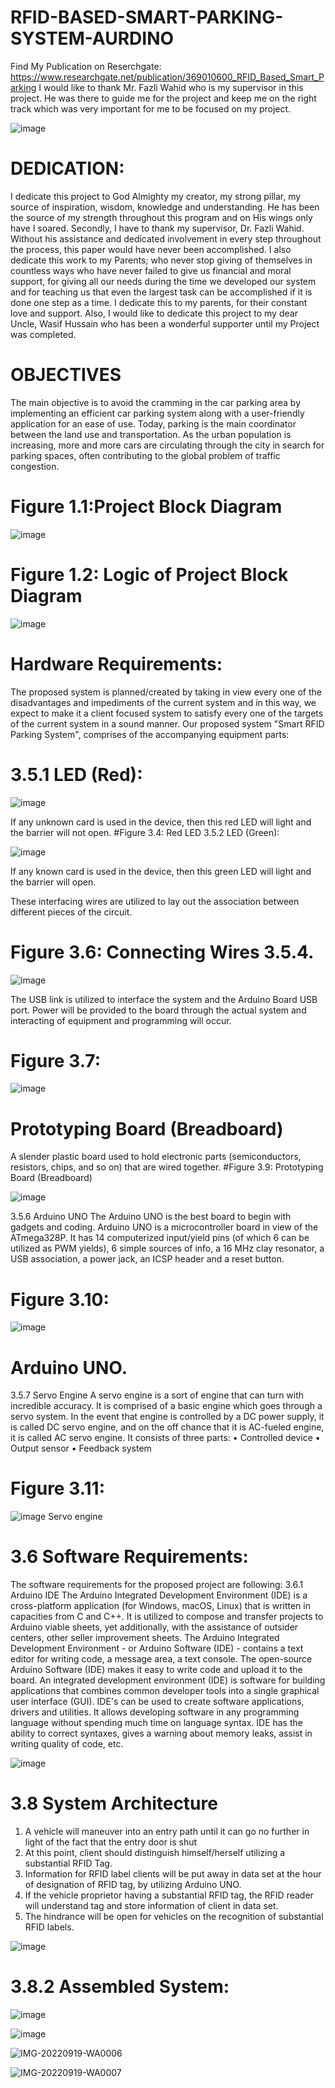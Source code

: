 # RFID-BASED-SMART-PARKING-SYSTEM-AURDINO

Find My Publication on Reserchgate: https://www.researchgate.net/publication/369010600_RFID_Based_Smart_Parking
I would like to thank Mr. Fazli Wahid who is my supervisor in this project. He was there to guide me for the project and keep me on the right track which was very important for me to be focused on my project.

![image](https://user-images.githubusercontent.com/76808385/191502571-abe55386-7520-408e-965f-7108cdca7002.png)


# DEDICATION:

I dedicate this project to God Almighty my creator, my strong pillar, my source of inspiration, wisdom, knowledge and understanding. He has been the source of my strength throughout this program and on His wings only have I soared.
Secondly, I have to thank my supervisor, Dr. Fazli Wahid. Without his assistance
and dedicated involvement in every step throughout the process, this paper would have never been accomplished.
I also dedicate this work to my Parents; who never stop giving of themselves in countless ways who have never failed to give us financial and moral support, for giving all our needs during the time we developed our system and for teaching us that even the largest task can be accomplished if it is done one step as a time. I dedicate this to my parents, for their constant love and support.
Also, I would like to dedicate this project to my dear Uncle, Wasif Hussain who has been a wonderful supporter until my Project was completed.

# OBJECTIVES
The main objective is to avoid the cramming in the car parking area by implementing an efficient car parking system along with a user-friendly application for an ease of use. Today, parking is the main coordinator between the land use and transportation. As the urban population is increasing, more and more cars are circulating through the city in search for parking spaces, often contributing to the global problem of traffic congestion.



# Figure 1.1:Project Block Diagram

![image](https://user-images.githubusercontent.com/76808385/191502692-dc873220-a47a-460d-a3ff-e474e01df613.png)

# Figure 1.2: Logic of Project Block Diagram

![image](https://user-images.githubusercontent.com/76808385/191502733-dcfb4cc2-4820-441f-9016-e55e3e13a984.png)

# Hardware Requirements:
The proposed system is planned/created by taking in view every one of the disadvantages and impediments of the current system and in this way, we expect to make it a client focused system to satisfy every one of the targets of the current system in a sound manner.
Our proposed system "Smart RFID Parking System", comprises of the accompanying equipment parts:
# 3.5.1 LED (Red):

![image](https://user-images.githubusercontent.com/76808385/191503046-dcb34ba6-ce48-4e88-82d9-e92f0e726113.png)

If any unknown card is used in the device, then this red LED will light and the barrier will not open.
#Figure 3.4: Red LED 3.5.2 LED (Green):

![image](https://user-images.githubusercontent.com/76808385/191503068-47af5edd-4faa-4756-b2a4-ef7ab6380e87.png)

If any known card is used in the device, then this green LED will light and the barrier will open.


These interfacing wires are utilized to lay out the association between different pieces of the circuit.
# Figure 3.6: Connecting Wires 3.5.4.

![image](https://user-images.githubusercontent.com/76808385/191503349-c8a3d5ef-0388-48eb-85bc-69c72af7bc79.png)


The USB link is utilized to interface the system and the Arduino Board USB port. Power will be provided to the board through the actual system and interacting of equipment and programming will occur.
# Figure 3.7: 

![image](https://user-images.githubusercontent.com/76808385/191503361-575ce85d-121f-471f-aef7-73f9e90b821d.png)

# Prototyping Board (Breadboard)

A slender plastic board used to hold electronic parts (semiconductors, resistors, chips, and so on) that are wired together.
#Figure 3.9: Prototyping Board (Breadboard)

![image](https://user-images.githubusercontent.com/76808385/191503412-ab8a5225-36ea-47c3-86f6-b809638992d7.png)

3.5.6 Arduino UNO
The Arduino UNO is the best board to begin with gadgets and coding. Arduino UNO is a microcontroller board in view of the ATmega328P. It has 14 computerized input/yield pins (of which 6 can be utilized as PWM yields), 6 simple sources of info, a 16 MHz clay resonator, a USB association, a power jack, an ICSP header and a reset button.
# Figure 3.10: 
![image](https://user-images.githubusercontent.com/76808385/191503466-a303039e-e9c5-403a-8fe0-a0d4791d9b93.png)

# Arduino UNO.
3.5.7 Servo Engine
A servo engine is a sort of engine that can turn with incredible accuracy. It is comprised of a basic engine which goes through a servo system. In the event that engine is controlled by a DC power supply, it is called DC servo engine, and on the off chance that it is AC-fueled engine, it is called AC servo engine.
It consists of three parts:
• Controlled device
• Output sensor
• Feedback system
# Figure 3.11:
![image](https://user-images.githubusercontent.com/76808385/191503488-99b2638f-9359-429f-872e-bb8d70fbced9.png)
Servo engine

# 3.6 Software Requirements:
The software requirements for the proposed project are following: 3.6.1 Arduino IDE
The Arduino Integrated Development Environment (IDE) is a cross-platform application (for Windows, macOS, Linux) that is written in capacities from C and C++. It is utilized to compose and transfer projects to Arduino viable sheets, yet additionally, with the assistance of outsider centers, other seller improvement sheets. The Arduino Integrated Development Environment - or Arduino Software (IDE) - contains a text editor for writing code, a message area, a text console.
The open-source Arduino Software (IDE) makes it easy to write code and upload it to the board. An integrated development environment (IDE) is software for building applications that combines common developer tools into a single graphical user interface (GUI).
IDE's can be used to create software applications, drivers and utilities. It allows developing software in any programming language without spending much time on language syntax. IDE has the ability to correct syntaxes, gives a warning about memory leaks, assist in writing quality of code, etc.

![image](https://user-images.githubusercontent.com/76808385/191503561-5a1c26b8-16b0-44e1-87fa-dab684f935b6.png)

# 3.8 System Architecture
1. A vehicle will maneuver into an entry path until it can go no further in light of the fact that the entry door is shut
2. At this point, client should distinguish himself/herself utilizing a substantial RFID Tag.
3. Information for RFID label clients will be put away in data set at the hour of designation of RFID tag, by utilizing Arduino UNO.
4. If the vehicle proprietor having a substantial RFID tag, the RFID reader will understand tag and store information of client in data set.
5. The hindrance will be open for vehicles on the recognition of substantial RFID labels.

![image](https://user-images.githubusercontent.com/76808385/191503622-35e4f61d-4f0e-45db-b5d4-3b58913a0320.png)

# 3.8.2 Assembled System:
![image](https://user-images.githubusercontent.com/76808385/191503660-cc0daa65-85c3-4f04-b934-1ab0f19f32ab.png)

![image](https://user-images.githubusercontent.com/76808385/191503821-2423e381-f227-4e7b-8eba-efcff9a05e9a.png)

![IMG-20220919-WA0006](https://user-images.githubusercontent.com/76808385/191520421-1ff7f2ec-b7ad-43b9-a545-20a7a3bdeb68.jpg)

![IMG-20220919-WA0007](https://user-images.githubusercontent.com/76808385/191520494-5c04b1cc-fee1-4cb5-af91-14c9748c800d.jpg)
